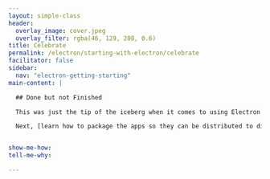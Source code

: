 ```yaml
---
layout: simple-class
header:
  overlay_image: cover.jpeg
  overlay_filter: rgba(46, 129, 200, 0.6)
title: Celebrate
permalink: /electron/starting-with-electron/celebrate
facilitator: false
sidebar:
  nav: "electron-getting-starting"
main-content: |

  ## Done but not Finished

  This was just the tip of the iceberg when it comes to using Electron.

  Next, [learn how to package the apps so they can be distributed to different operating systems](http://services.github.com{{site.baseurl}}/electron/packaging-apps/) and explore the [electron community](https://electron.atom.io/community/).


show-me-how:
tell-me-why:

---
```

